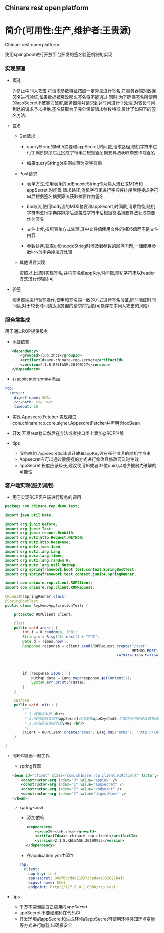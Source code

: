 ## Chinare rest open platform

简介(可用性:生产,维护者:王贵源)
==================================

Chinare rest open platform

使用springboot进行开放平台开发的签名验签机制的实现

### 实现原理

- 概述

    为防止中间人攻击,将请求参数特征按照一定算法进行签名,在服务器端对数据签名进行验证,如果数据被篡改那么签名将不能通过.同时,为了确保签名所使用的appSecret不被暴力破解,服务器端对请求到达时间进行了处理,对较长时间到达的请求予以拒绝.签名获取为了完全保留请求参数特征,设计了如果下的签名方法: 

- 签名
    + Get请求

        + queryString的MD5摘要和appSecret,时间戳,请求路径,随机字符串进行字典序排序后连接成字符串后根据签名摘要算法获取摘要作为签名

        + 如果queryString为空则处理为空字符串

    + Post请求

        + 表单方式,使用表单的urlEncodeString作为输入流获取MD5和appSecret,时间戳,请求路径,随机字符串进行字典序排序后连接成字符串后根据签名摘要算法获取摘要作为签名

        + body流,使用body流的MD5摘要和appSecret,时间戳,请求路径,随机字符串进行字典序排序后连接成字符串后根据签名摘要算法获取摘要作为签名

        + 文件上传,按照表单方式处理,其中文件值使用文件的MD5值而不是文件内容

        + 参数排序,获取urlEncodeString时涉及到参数的顺序问题,一律使用参数key的字典序进行处理
        
    + 其他语言实现

        按照以上规则实现签名,并将签名值appKey,时间戳,随机字符串以header方式进行传输即可
- 验签

    服务器端进行验签操作,使用和签名端一致的方式进行签名验证,同时验证时间间隔,对于较长时间到达服务器的请求将拒绝(可能存在中间人攻击的风险)
    

### 服务端集成

用于通过ROP提供服务

-  添加依赖

 ```xml
 	<dependency>
  		<groupId>club.zhcs</groupId>
  		<artifactId>axe-chinare-rop-server</artifactId>
  		<version>2.1.8.RELEASE.20190927</version>
  	</dependency>
 ```
-  在application.yml中添加

```yaml
rop:
  server:
    digest-name: SHA1
    rop-path: rop.rest
    timeout: 10
```
- 实现 AppsecretFetcher
实现接口com.chinare.rop.core.signer.AppsecretFetcher并声明为iocBean
- 开发
开发rest接口然后在方法或者接口类上添加@ROP注解

- tips
    - 服务端的 Appsecret应该设计成和appKey没有任何关系的随机字符串
    - Appsecret应可以通过很便捷的方式进行修改且修改可及时生效
    - appSecret 长度应该较长,建议使用16或者32位uuid,以减少被暴力破解的可能性

### 客户端实现(服务调用)

- 用于实现ROP客户端进行服务的调用

```java
package com.chinare.rop.demo.test;

import java.util.Date;

import org.junit.Before;
import org.junit.Test;
import org.junit.runner.RunWith;
import org.nutz.http.Request.METHOD;
import org.nutz.http.Response;
import org.nutz.json.Json;
import org.nutz.lang.Lang;
import org.nutz.lang.Times;
import org.nutz.lang.random.R;
import org.nutz.lang.util.NutMap;
import org.springframework.boot.test.context.SpringBootTest;
import org.springframework.test.context.junit4.SpringRunner;

import com.chinare.rop.client.ROPClient;
import com.chinare.rop.client.ROPRequest;

@RunWith(SpringRunner.class)
@SpringBootTest
public class RopDemoApplicationTests {

    protected ROPClient client;

    @Test
    public void args() {
        int i = R.random(0, 100);
        String s = R.sg(10).next() + "中文";
        Date d = Times.now();
        Response response = client.send(ROPRequest.create("/test",
                                                          METHOD.POST)
                                                  .setData(Json.toJson(NutMap.NEW()
                                                                             .addv("i", i)
                                                                             .addv("s", s)
                                                                             .addv("d", Times.format("yyyy-MM-dd HH:mm:ss", d)))));
        if (response.isOK()) {
            NutMap data = Lang.map(response.getContent());
            System.err.println(data);
        }
    }

    @Before
    public void init() {
        /**
         * 1.调用点本机 <br/>
         * 2.服务器端实现的appSecret仅仅是取appKey的md5,生成环境可能是从数据库获取的 <br/>
         * 3.签名算法使用的是SHA1 <br/>
         */
        client = ROPClient.create("emas", Lang.md5("emas"), "http://localhost:8080/nop.endpoint", "SHA1");
    }

}

```
- 同IOC容器一起工作

	+ spring容器 
	```xml
	<bean id="client" class="com.chinare.rop.client.ROPClient" factory-method="create">
		<constructor-arg index="0" value="appKey" />
		<constructor-arg index="1" value="appSecret" />
		<constructor-arg index="2" value="endpoint" />
		<constructor-arg index="3" value="digestName" />
	</bean>
	```
  	+ spring-boot
  	
		 -  添加依赖

		 ```xml
			<dependency>
				<groupId>club.zhcs</groupId>
				<artifactId>axe-chinare-rop-client</artifactId>
				<version>2.1.8.RELEASE.20190927</version>
			</dependency>
		 ```

		-  在application.yml中添加

		```yaml
		rop:
		  client:
			app-key: test
			app-secret: 098f6bcd4621d373cade4e832627b4f6
			digest-name: SHA1
			endpoint: http://127.0.0.1:8080/rop.rest
		```
	
- tips
	- 千万不要泄露自己应用的appSecret
	- appSecret 不要硬编码在代码中
	- 开发环境的appSecret和生成环境的appSecret可使用环境感知环境变量等方式进行加载,以确保安全
